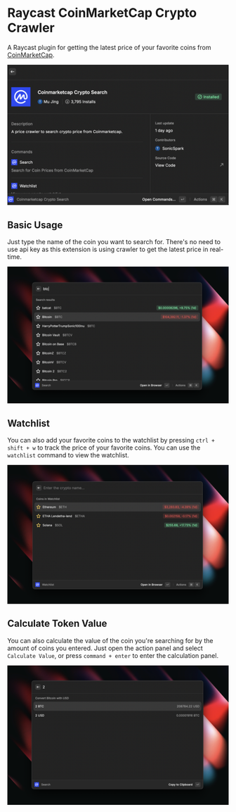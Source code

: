 # Raycast CoinMarketCap Crypto Crawler

A Raycast plugin for getting the latest price of your favorite coins from [CoinMarketCap](https://coinmarketcap.com/).

![Search Crypto Token](screenshots/Banner.png)

## Basic Usage

Just type the name of the coin you want to search for. There's no need to use api key as this extension is using crawler to get the latest price in real-time.

![Search Crypto Token](screenshots/Search-Crypto-Token.png)

## Watchlist

You can also add your favorite coins to the watchlist by pressing `ctrl + shift + w` to track the price of your favorite coins. You can use the `watchlist` command to view the watchlist.

![Watchlist](screenshots/Coin-Watchlist.png)

## Calculate Token Value

You can also calculate the value of the coin you're searching for by the amount of coins you entered.
Just open the action panel and select `Calculate Value`, or press `command + enter` to enter the calculation panel.

![Calculate Value](screenshots/Currency-Converter.png)
